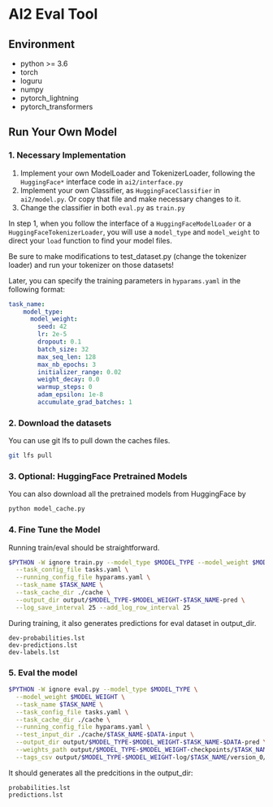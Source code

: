 # AI2 Eval Tool

## Environment

- python >= 3.6
- torch
- loguru
- numpy
- pytorch_lightning
- pytorch_transformers

## Run Your Own Model

### 1. Necessary Implementation

1.  Implement your own ModelLoader and TokenizerLoader, following the `HuggingFace*` interface code in `ai2/interface.py`
2.  Implement your own Classifier, as `HuggingFaceClassifier` in `ai2/model.py`. Or copy that file and make necessary changes to it.
3.  Change the classifier in both `eval.py` as `train.py`

In step 1, when you follow the interface of a `HuggingFaceModelLoader` or a `HuggingFaceTokenizerLoader`, you will use a `model_type` and `model_weight`
to direct your `load` function to find your model files. 

Be sure to make modifications to test_dataset.py (change the tokenizer loader) and run your tokenizer on those datasets!

Later, you can specify the training parameters in `hyparams.yaml` in the following format:

```yaml
task_name:
    model_type:
      model_weight:
        seed: 42
        lr: 2e-5
        dropout: 0.1
        batch_size: 32
        max_seq_len: 128
        max_nb_epochs: 3
        initializer_range: 0.02
        weight_decay: 0.0
        warmup_steps: 0
        adam_epsilon: 1e-8
        accumulate_grad_batches: 1
```

### 2. Download the datasets

You can use git lfs to pull down the caches files.

```bash
git lfs pull
```

### 3. Optional: HuggingFace Pretrained Models

You can also download all the pretrained models from HuggingFace by

```bash
python model_cache.py
```

### 4. Fine Tune the Model
Running train/eval should be straightforward. 

```bash
$PYTHON -W ignore train.py --model_type $MODEL_TYPE --model_weight $MODEL_WEIGHT \
  --task_config_file tasks.yaml \
  --running_config_file hyparams.yaml \
  --task_name $TASK_NAME \
  --task_cache_dir ./cache \
  --output_dir output/$MODEL_TYPE-$MODEL_WEIGHT-$TASK_NAME-pred \
  --log_save_interval 25 --add_log_row_interval 25
```

During training, it also generates predictions for eval dataset in output_dir.

```shell
dev-probabilities.lst
dev-predictions.lst
dev-labels.lst
```

### 5. Eval the model
```bash
$PYTHON -W ignore eval.py --model_type $MODEL_TYPE \
  --model_weight $MODEL_WEIGHT \
  --task_name $TASK_NAME \
  --task_config_file tasks.yaml \
  --task_cache_dir ./cache \
  --running_config_file hyparams.yaml \
  --test_input_dir ./cache/$TASK_NAME-$DATA-input \
  --output_dir output/$MODEL_TYPE-$MODEL_WEIGHT-$TASK_NAME-$DATA-pred \
  --weights_path output/$MODEL_TYPE-$MODEL_WEIGHT-checkpoints/$TASK_NAME/0/_ckpt_epoch_3.ckpt \
  --tags_csv output/$MODEL_TYPE-$MODEL_WEIGHT-log/$TASK_NAME/version_0/meta_tags.csv
```

It should generates all the predcitions in the output_dir:

```shell
probabilities.lst
predictions.lst
```